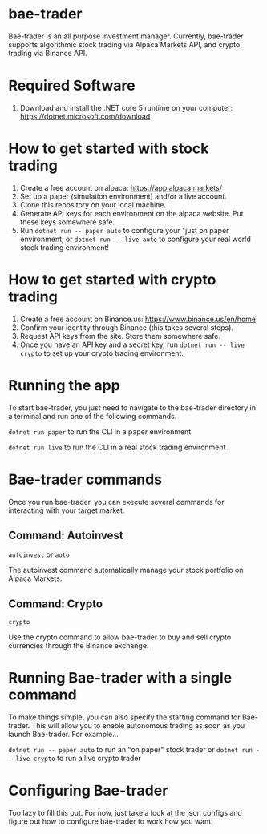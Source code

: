 # bae-trader
Bae-trader is an all purpose investment manager. Currently, bae-trader supports algorithmic stock trading via Alpaca Markets API, and crypto trading via Binance API.

# Required Software
1. Download and install the .NET core 5 runtime on your computer: https://dotnet.microsoft.com/download

# How to get started with stock trading
1. Create a free account on alpaca: https://app.alpaca.markets/
2. Set up a paper (simulation environment) and/or a live account.
3. Clone this repository on your local machine.
3. Generate API keys for each environment on the alpaca website. Put these keys somewhere safe.
4. Run `dotnet run -- paper auto` to configure your "just on paper environment, or `dotnet run -- live auto` to configure your real world stock trading environment!

# How to get started with crypto trading
1. Create a free account on Binance.us: https://www.binance.us/en/home
2. Confirm your identity through Binance (this takes several steps).
3. Request API keys from the site. Store them somewhere safe.
4. Once you have an API key and a secret key, run `dotnet run -- live crypto` to set up your crypto trading environment.

# Running the app
To start bae-trader, you just need to navigate to the bae-trader directory in a terminal and run one of the following commands.

`dotnet run paper` to run the CLI in a paper environment

`dotnet run live` to run the CLI in a real stock trading environment

# Bae-trader commands
Once you run bae-trader, you can execute several commands for interacting with your target market.

## Command: Autoinvest
`autoinvest` or `auto`

The autoinvest command automatically manage your stock portfolio on Alpaca Markets.

## Command: Crypto
`crypto`

Use the crypto command to allow bae-trader to buy and sell crypto currencies through the Binance exchange.

# Running Bae-trader with a single command
To make things simple, you can also specify the starting command for Bae-trader. This will allow you to enable autonomous trading as soon as you launch Bae-trader. For example...

`dotnet run -- paper auto` to run an "on paper" stock trader
or
`dotnet run -- live crypto` to run a live crypto trader


# Configuring Bae-trader

Too lazy to fill this out. For now, just take a look at the json configs and figure out how to configure bae-trader to work how you want.
